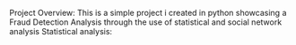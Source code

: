 Project Overview: This is a simple project i created in python showcasing a Fraud Detection Analysis through the use of statistical and social network analysis
Statistical analysis:

